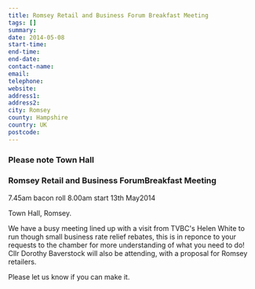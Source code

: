 ```yaml
---
title: Romsey Retail and Business Forum Breakfast Meeting
tags: []
summary: 
date: 2014-05-08
start-time: 
end-time: 
end-date: 
contact-name: 
email: 
telephone: 
website: 
address1: 
address2: 
city: Romsey
county: Hampshire
country: UK
postcode: 
---
```

### Please note Town Hall

### Romsey Retail and Business ForumBreakfast Meeting

7.45am bacon roll 8.00am start 13th May2014

Town Hall, Romsey.

We have a busy meeting lined up with a visit from TVBC's Helen White to run though small business rate relief rebates, this is in reponce to your requests to the chamber for more understanding of what you need to do! Cllr Dorothy Baverstock will also be attending, with a proposal for Romsey retailers.

Please let us know if you can make it.

